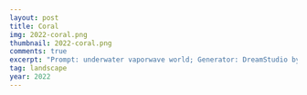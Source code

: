 ```yaml
---
layout: post
title: Coral
img: 2022-coral.png
thumbnail: 2022-coral.png
comments: true
excerpt: "Prompt: underwater vaporwave world; Generator: DreamStudio by Stability.ai"
tag: landscape
year: 2022
---
```

